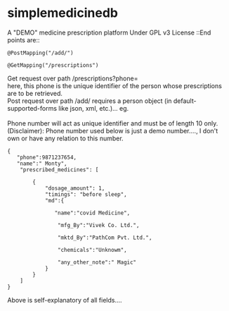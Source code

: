 # simplemedicinedb
 A "DEMO" medicine prescription platform 
				Under GPL v3 License
::End points are::

    @PostMapping("/add/")
    
   	@GetMapping("/prescriptions")
  
Get request over path /prescriptions?phone=  
here, this phone is the unique identifier of the person whose prescriptions are to be retrieved.
  <br>
Post request over path /add/ requires a person object (in default-supported-forms like json, xml, etc.)... eg.  <br><br>
Phone number will act as unique identifier and must be of length 10 only.<br>
(Disclaimer): Phone number used below is just a demo number...., I don't own or have any relation to this number.
~~~
{
   "phone":9871237654,    
   "name":" Monty", 
    "prescribed_medicines": [
        
        {       
            "dosage_amount": 1,
            "timings": "before sleep",
            "md":{
                
               "name":"covid Medicine",

            	"mfg_By":"Vivek Co. Ltd.",
	
                "mktd_By":"PathCom Pvt. Ltd.",
	
            	"chemicals":"Unknowm",
    
                "any_other_note":" Magic"
            }
        }
    ]
}
~~~


Above is self-explanatory of all fields....

